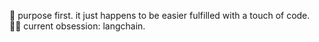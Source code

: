 🎯 purpose first. it just happens to be easier fulfilled with a touch of code.  
😵‍💫 current obsession: langchain.
